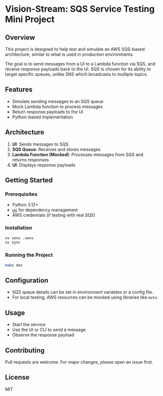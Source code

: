 # Vision-Stream: SQS Service Testing Mini Project

## Overview

This project is designed to help test and simulate an AWS SQS-based architecture, similar to what is used in production environments. 

The goal is to send messages from a UI to a Lambda function via SQS, and receive response payloads back to the UI. SQS is chosen for its ability to target specific queues, unlike SNS which broadcasts to multiple topics.

## Features

- Simulate sending messages to an SQS queue
- Mock Lambda function to process messages
- Return response payloads to the UI
- Python-based implementation

## Architecture

1. **UI**: Sends messages to SQS
2. **SQS Queue**: Receives and stores messages
3. **Lambda Function (Mocked)**: Processes messages from SQS and returns responses
4. **UI**: Displays response payloads

## Getting Started

### Prerequisites

- Python 3.12+
- [uv](https://github.com/charliermarsh/uv) for dependency management
- AWS credentials (if testing with real SQS)

### Installation

```bash
uv venv .venv
uv sync
```

### Running the Project

```bash
make dev
```

## Configuration

- SQS queue details can be set in environment variables or a config file.
- For local testing, AWS resources can be mocked using libraries like `moto`.

## Usage

- Start the service
- Use the UI or CLI to send a message
- Observe the response payload

## Contributing

Pull requests are welcome. For major changes, please open an issue first.

## License

MIT
